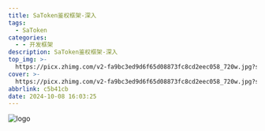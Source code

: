 ```yaml
---
title: SaToken鉴权框架-深入
tags:
  - SaToken
categories:
  - - 开发框架
description: SaToken鉴权框架-深入
top_img: >-
  https://picx.zhimg.com/v2-fa9bc3ed9d6f65d08873fc8cd2eec058_720w.jpg?source=172ae18b
cover: >-
  https://picx.zhimg.com/v2-fa9bc3ed9d6f65d08873fc8cd2eec058_720w.jpg?source=172ae18b
abbrlink: c5b41cb
date: 2024-10-08 16:03:25
---
```


![logo](https://sa-token.cc/logo.png)
